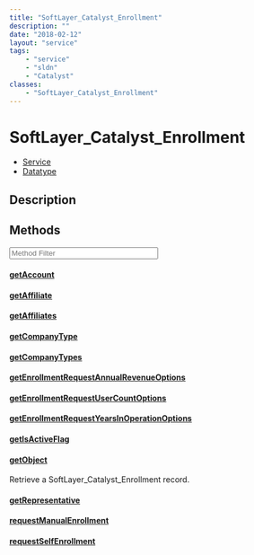 ```yaml
---
title: "SoftLayer_Catalyst_Enrollment"
description: ""
date: "2018-02-12"
layout: "service"
tags:
    - "service"
    - "sldn"
    - "Catalyst"
classes:
    - "SoftLayer_Catalyst_Enrollment"
---
```

# SoftLayer_Catalyst_Enrollment
<div id='service-datatype'>
    <ul id='sldn-reference-tabs'>
    <li id='service'> <a href='/reference/services/SoftLayer_Catalyst_Enrollment' >Service</a></li>    <li id='datatype'> <a href='/reference/datatypes/SoftLayer_Catalyst_Enrollment' >Datatype</a></li>
    </ul>
</div>

## Description




        
<div id="properties" class="content service-content">

## Methods

<div class="view-filters">
    <div class="clearfix">
        <div class="search-input-box">
            <input placeholder="Method Filter" onkeyup="titleSearch(inputId='edit-combine', divId='method-div', elementClass='method-row')" 
                type="text" id="edit-combine" value="" size="30" maxlength="128" class="form-text">
        </div>
    </div>
</div>

<div id="method-div">

<div class="method-row">

#### [getAccount](/reference/services/SoftLayer_Catalyst_Enrollment/getAccount)

</div>

<div class="method-row">

#### [getAffiliate](/reference/services/SoftLayer_Catalyst_Enrollment/getAffiliate)

</div>

<div class="method-row">

#### [getAffiliates](/reference/services/SoftLayer_Catalyst_Enrollment/getAffiliates)

</div>

<div class="method-row">

#### [getCompanyType](/reference/services/SoftLayer_Catalyst_Enrollment/getCompanyType)

</div>

<div class="method-row">

#### [getCompanyTypes](/reference/services/SoftLayer_Catalyst_Enrollment/getCompanyTypes)

</div>

<div class="method-row">

#### [getEnrollmentRequestAnnualRevenueOptions](/reference/services/SoftLayer_Catalyst_Enrollment/getEnrollmentRequestAnnualRevenueOptions)

</div>

<div class="method-row">

#### [getEnrollmentRequestUserCountOptions](/reference/services/SoftLayer_Catalyst_Enrollment/getEnrollmentRequestUserCountOptions)

</div>

<div class="method-row">

#### [getEnrollmentRequestYearsInOperationOptions](/reference/services/SoftLayer_Catalyst_Enrollment/getEnrollmentRequestYearsInOperationOptions)

</div>

<div class="method-row">

#### [getIsActiveFlag](/reference/services/SoftLayer_Catalyst_Enrollment/getIsActiveFlag)

</div>

<div class="method-row">

#### [getObject](/reference/services/SoftLayer_Catalyst_Enrollment/getObject)
Retrieve a SoftLayer_Catalyst_Enrollment record.
</div>

<div class="method-row">

#### [getRepresentative](/reference/services/SoftLayer_Catalyst_Enrollment/getRepresentative)

</div>

<div class="method-row">

#### [requestManualEnrollment](/reference/services/SoftLayer_Catalyst_Enrollment/requestManualEnrollment)

</div>

<div class="method-row">

#### [requestSelfEnrollment](/reference/services/SoftLayer_Catalyst_Enrollment/requestSelfEnrollment)

</div>
</div>

</div>

